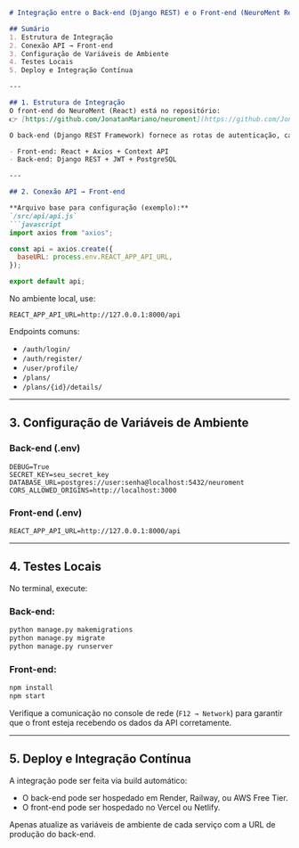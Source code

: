 ````md
# Integração entre o Back-end (Django REST) e o Front-end (NeuroMent React)

## Sumário
1. Estrutura de Integração
2. Conexão API → Front-end
3. Configuração de Variáveis de Ambiente
4. Testes Locais
5. Deploy e Integração Contínua

---

## 1. Estrutura de Integração
O front-end do NeuroMent (React) está no repositório:
👉 [https://github.com/JonatanMariano/neuroment](https://github.com/JonatanMariano/neuroment)

O back-end (Django REST Framework) fornece as rotas de autenticação, cadastro, planos de estudo e personalização do usuário.

- Front-end: React + Axios + Context API
- Back-end: Django REST + JWT + PostgreSQL

---

## 2. Conexão API → Front-end

**Arquivo base para configuração (exemplo):**
`/src/api/api.js`
```javascript
import axios from "axios";

const api = axios.create({
  baseURL: process.env.REACT_APP_API_URL,
});

export default api;
````

No ambiente local, use:

```
REACT_APP_API_URL=http://127.0.0.1:8000/api
```

Endpoints comuns:

* `/auth/login/`
* `/auth/register/`
* `/user/profile/`
* `/plans/`
* `/plans/{id}/details/`

---

## 3. Configuração de Variáveis de Ambiente

### Back-end (.env)

```
DEBUG=True
SECRET_KEY=seu_secret_key
DATABASE_URL=postgres://user:senha@localhost:5432/neuroment
CORS_ALLOWED_ORIGINS=http://localhost:3000
```

### Front-end (.env)

```
REACT_APP_API_URL=http://127.0.0.1:8000/api
```

---

## 4. Testes Locais

No terminal, execute:

### Back-end:

```bash
python manage.py makemigrations
python manage.py migrate
python manage.py runserver
```

### Front-end:

```bash
npm install
npm start
```

Verifique a comunicação no console de rede (`F12 → Network`) para garantir que o front esteja recebendo os dados da API corretamente.

---

## 5. Deploy e Integração Contínua

A integração pode ser feita via build automático:

* O back-end pode ser hospedado em Render, Railway, ou AWS Free Tier.
* O front-end pode ser hospedado no Vercel ou Netlify.

Apenas atualize as variáveis de ambiente de cada serviço com a URL de produção do back-end.

```
```
